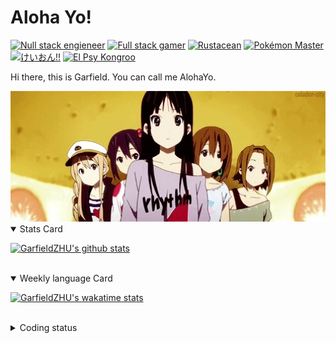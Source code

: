 # Aloha Yo!

[![Null stack engieneer](https://img.shields.io/badge/-Null_stack_engineer-a890f0)](https://github.com/GarfieldZHU)
[![Full stack gamer](https://img.shields.io/badge/-Full_stack_gamer-78c850)](https://steamcommunity.com/profiles/76561198092274492/)
[![Rustacean](https://img.shields.io/badge/-Rustacean-f74c00)](https://www.rust-lang.org/)
[![Pokémon Master](https://img.shields.io/badge/-Pokémon_Master-f8d030)](https://www.pokemon.com/us/pokedex/)
[![けいおん!!](https://img.shields.io/badge/-けいおん!!-f85888)](https://ja.wikipedia.org/wiki/%E6%94%BE%E8%AA%B2%E5%BE%8C%E3%83%86%E3%82%A3%E3%83%BC%E3%82%BF%E3%82%A4%E3%83%A0_(%E3%82%A2%E3%83%AB%E3%83%90%E3%83%A0))
[![El Psy Kongroo](https://img.shields.io/badge/-El_Psy_Kongroo-6890f0)](https://mzh.moegirl.org.cn/zh-hans/El_psy_congroo)


Hi there, this is Garfield. You can call me AlohaYo. 

<img width="640" src="https://raw.githubusercontent.com/GarfieldZHU/GarfieldZHU/master/assets/k-on-5.webp" />


<details open>
<summary>Stats Card</summary>
 
[![GarfieldZHU's github stats](https://github-readme-stats.vercel.app/api?username=GarfieldZHU&show_icons=true&theme=tokyonight)](https://github.com/anuraghazra/github-readme-stats)
 
</details>

<br/>

<details open>
<summary>Weekly language Card</summary>
 
[![GarfieldZHU's wakatime stats](https://github-readme-stats.vercel.app/api/wakatime?username=AlohaYo&theme=nightowl&layout=compact)](https://github.com/GarfieldZHU/GarfieldZHU)


<br/>

</details>

<details>

<summary>Coding status</summary>

<br/>

<!--START_SECTION:waka-->
**🐱 My GitHub Data** 

> 🏆 545 Contributions in the Year 2021
 > 
> 📦 496.5 kB Used in GitHub's Storage 
 > 
> 🚫 Not Opted to Hire
 > 
> 📜 64 Public Repositories 
 > 
> 🔑 36 Private Repositories  
 > 
**I'm an Early 🐤** 

```text
🌞 Morning    121 commits    █████░░░░░░░░░░░░░░░░░░░░   19.93% 
🌆 Daytime    188 commits    ███████░░░░░░░░░░░░░░░░░░   30.97% 
🌃 Evening    220 commits    █████████░░░░░░░░░░░░░░░░   36.24% 
🌙 Night      78 commits     ███░░░░░░░░░░░░░░░░░░░░░░   12.85%

```


📊 **This Week I Spent My Time On** 

```text
💬 Programming Languages: 
TypeScript               9 hrs 37 mins       ██████████████░░░░░░░░░░░   59.04% 
Other                    1 hr 47 mins        ██░░░░░░░░░░░░░░░░░░░░░░░   10.97% 
JSON                     1 hr 31 mins        ██░░░░░░░░░░░░░░░░░░░░░░░   9.34% 
Bash                     1 hr 4 mins         █░░░░░░░░░░░░░░░░░░░░░░░░   6.58% 
Java                     55 mins             █░░░░░░░░░░░░░░░░░░░░░░░░   5.65%

🔥 Editors: 
VS Code                  14 hrs 55 mins      ███████████████████████░░   91.6% 
IntelliJ                 1 hr 22 mins        ██░░░░░░░░░░░░░░░░░░░░░░░   8.4%

💻 Operating System: 
Mac                      12 hrs 13 mins      ██████████████████░░░░░░░   75.02% 
Windows                  4 hrs 4 mins        ██████░░░░░░░░░░░░░░░░░░░   24.98%

```


 Last Updated on 23/11/2021
<!--END_SECTION:waka-->

</details>
